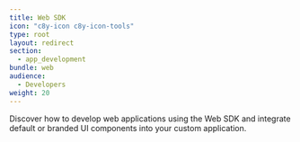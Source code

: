```yaml
---
title: Web SDK
icon: "c8y-icon c8y-icon-tools"
type: root
layout: redirect
section:
  - app_development
bundle: web
audience:
  - Developers
weight: 20
---
```


Discover how to develop web applications using the Web SDK and integrate default or branded UI components into your custom application.
